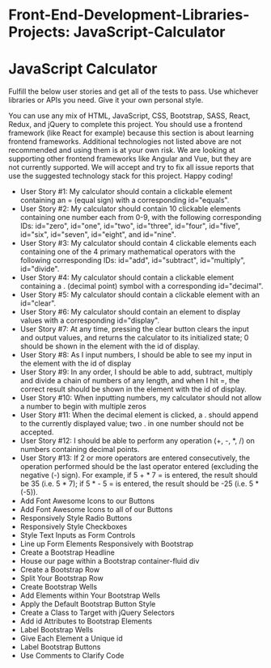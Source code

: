 # Front-End-Development-Libraries-Projects: JavaScript-Calculator

<!DOCTYPE html>
<html lang="en">
<head>
    <meta charset="UTF-8">
    <meta name="viewport" content="width=device-width, initial-scale=1.0">
</head>
<body>
    <div class="js-calac">
        <h1>JavaScript Calculator</h1>
        <p>Fulfill the below user stories and get all of the tests to pass. Use whichever libraries or APIs you need. Give it your own personal style.

You can use any mix of HTML, JavaScript, CSS, Bootstrap, SASS, React, Redux, and jQuery to complete this project. You should use a frontend framework (like React for example) because this section is about learning frontend frameworks. Additional technologies not listed above are not recommended and using them is at your own risk. We are looking at supporting other frontend frameworks like Angular and Vue, but they are not currently supported. We will accept and try to fix all issue reports that use the suggested technology stack for this project. Happy coding!</p>
        <ul>
            <li>User Story #1: My calculator should contain a clickable element containing an = (equal sign) with a corresponding id="equals".</li>
            <li>User Story #2: My calculator should contain 10 clickable elements containing one number each from 0-9, with the following corresponding IDs: id="zero", id="one", id="two", id="three", id="four", id="five", id="six", id="seven", id="eight", and id="nine".</li>
            <li>User Story #3: My calculator should contain 4 clickable elements each containing one of the 4 primary mathematical operators with the following corresponding IDs: id="add", id="subtract", id="multiply", id="divide".</li>
            <li>User Story #4: My calculator should contain a clickable element containing a . (decimal point) symbol with a corresponding id="decimal".</li>
            <li>User Story #5: My calculator should contain a clickable element with an id="clear".</li>
            <li>User Story #6: My calculator should contain an element to display values with a corresponding id="display".</li>
            <li>User Story #7: At any time, pressing the clear button clears the input and output values, and returns the calculator to its initialized state; 0 should be shown in the element with the id of display.</li>
            <li>User Story #8: As I input numbers, I should be able to see my input in the element with the id of display</li>
            <li>User Story #9: In any order, I should be able to add, subtract, multiply and divide a chain of numbers of any length, and when I hit =, the correct result should be shown in the element with the id of display.</li>
            <li>User Story #10: When inputting numbers, my calculator should not allow a number to begin with multiple zeros</li>
            <li>User Story #11: When the decimal element is clicked, a . should append to the currently displayed value; two . in one number should not be accepted.</li>
            <li>User Story #12: I should be able to perform any operation (+, -, *, /) on numbers containing decimal points.</li>
            <li>User Story #13: If 2 or more operators are entered consecutively, the operation performed should be the last operator entered (excluding the negative (-) sign). For example, if 5 + * 7 = is entered, the result should be 35 (i.e. 5 * 7); if 5 * - 5 = is entered, the result should be -25 (i.e. 5 * (-5)).</li>
            <li>Add Font Awesome Icons to our Buttons</li>
            <li>Add Font Awesome Icons to all of our Buttons</li>
            <li>Responsively Style Radio Buttons</li>
            <li>Responsively Style Checkboxes</li>
            <li>Style Text Inputs as Form Controls</li>
            <li>Line up Form Elements Responsively with Bootstrap</li>
            <li>Create a Bootstrap Headline</li>
            <li>House our page within a Bootstrap container-fluid div</li>
            <li>Create a Bootstrap Row</li>
            <li>Split Your Bootstrap Row</li>
            <li>Create Bootstrap Wells</li>
            <li>Add Elements within Your Bootstrap Wells</li>
            <li>Apply the Default Bootstrap Button Style</li>
            <li>Create a Class to Target with jQuery Selectors</li>
            <li>Add id Attributes to Bootstrap Elements</li>
            <li>Label Bootstrap Wells</li>
            <li>Give Each Element a Unique id</li>
            <li>Label Bootstrap Buttons</li>
            <li>Use Comments to Clarify Code</li>
          </ul>
    </div>
</body>
</html>
